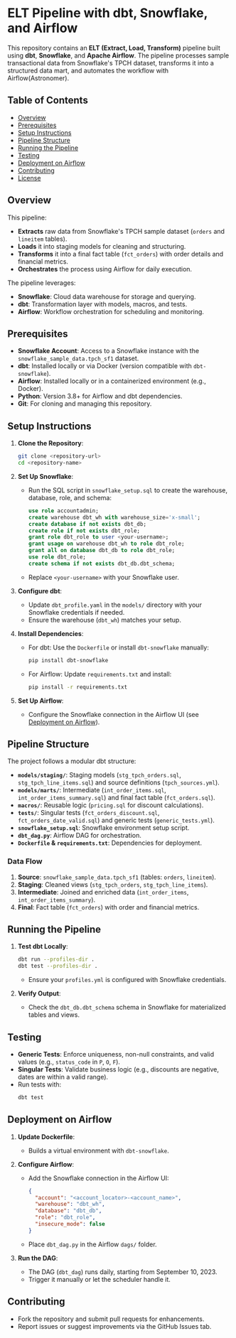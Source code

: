 # ELT Pipeline with dbt, Snowflake, and Airflow

This repository contains an **ELT (Extract, Load, Transform)** pipeline built using **dbt**, **Snowflake**, and **Apache Airflow**. The pipeline processes sample transactional data from Snowflake's TPCH dataset, transforms it into a structured data mart, and automates the workflow with Airflow(Astronomer).

## Table of Contents
- [Overview](#overview)
- [Prerequisites](#prerequisites)
- [Setup Instructions](#setup-instructions)
- [Pipeline Structure](#pipeline-structure)
- [Running the Pipeline](#running-the-pipeline)
- [Testing](#testing)
- [Deployment on Airflow](#deployment-on-airflow)
- [Contributing](#contributing)
- [License](#license)

## Overview
This pipeline:
- **Extracts** raw data from Snowflake's TPCH sample dataset (`orders` and `lineitem` tables).
- **Loads** it into staging models for cleaning and structuring.
- **Transforms** it into a final fact table (`fct_orders`) with order details and financial metrics.
- **Orchestrates** the process using Airflow for daily execution.

The pipeline leverages:
- **Snowflake**: Cloud data warehouse for storage and querying.
- **dbt**: Transformation layer with models, macros, and tests.
- **Airflow**: Workflow orchestration for scheduling and monitoring.

## Prerequisites
- **Snowflake Account**: Access to a Snowflake instance with the `snowflake_sample_data.tpch_sf1` dataset.
- **dbt**: Installed locally or via Docker (version compatible with `dbt-snowflake`).
- **Airflow**: Installed locally or in a containerized environment (e.g., Docker).
- **Python**: Version 3.8+ for Airflow and dbt dependencies.
- **Git**: For cloning and managing this repository.

## Setup Instructions
1. **Clone the Repository**:
   ```bash
   git clone <repository-url>
   cd <repository-name>
   ```

2. **Set Up Snowflake**:
   - Run the SQL script in `snowflake_setup.sql` to create the warehouse, database, role, and schema:
     ```sql
     use role accountadmin;
     create warehouse dbt_wh with warehouse_size='x-small';
     create database if not exists dbt_db;
     create role if not exists dbt_role;
     grant role dbt_role to user <your-username>;
     grant usage on warehouse dbt_wh to role dbt_role;
     grant all on database dbt_db to role dbt_role;
     use role dbt_role;
     create schema if not exists dbt_db.dbt_schema;
     ```
   - Replace `<your-username>` with your Snowflake user.

3. **Configure dbt**:
   - Update `dbt_profile.yaml` in the `models/` directory with your Snowflake credentials if needed.
   - Ensure the warehouse (`dbt_wh`) matches your setup.

4. **Install Dependencies**:
   - For dbt: Use the `Dockerfile` or install `dbt-snowflake` manually:
     ```bash
     pip install dbt-snowflake
     ```
   - For Airflow: Update `requirements.txt` and install:
     ```bash
     pip install -r requirements.txt
     ```

5. **Set Up Airflow**:
   - Configure the Snowflake connection in the Airflow UI (see [Deployment on Airflow](#deployment-on-airflow)).

## Pipeline Structure
The project follows a modular dbt structure:

- **`models/staging/`**: Staging models (`stg_tpch_orders.sql`, `stg_tpch_line_items.sql`) and source definitions (`tpch_sources.yml`).
- **`models/marts/`**: Intermediate (`int_order_items.sql`, `int_order_items_summary.sql`) and final fact table (`fct_orders.sql`).
- **`macros/`**: Reusable logic (`pricing.sql` for discount calculations).
- **`tests/`**: Singular tests (`fct_orders_discount.sql`, `fct_orders_date_valid.sql`) and generic tests (`generic_tests.yml`).
- **`snowflake_setup.sql`**: Snowflake environment setup script.
- **`dbt_dag.py`**: Airflow DAG for orchestration.
- **`Dockerfile` & `requirements.txt`**: Dependencies for deployment.

### Data Flow
1. **Source**: `snowflake_sample_data.tpch_sf1` (tables: `orders`, `lineitem`).
2. **Staging**: Cleaned views (`stg_tpch_orders`, `stg_tpch_line_items`).
3. **Intermediate**: Joined and enriched data (`int_order_items`, `int_order_items_summary`).
4. **Final**: Fact table (`fct_orders`) with order and financial metrics.

## Running the Pipeline
1. **Test dbt Locally**:
   ```bash
   dbt run --profiles-dir .
   dbt test --profiles-dir .
   ```
   - Ensure your `profiles.yml` is configured with Snowflake credentials.

2. **Verify Output**:
   - Check the `dbt_db.dbt_schema` schema in Snowflake for materialized tables and views.

## Testing
- **Generic Tests**: Enforce uniqueness, non-null constraints, and valid values (e.g., `status_code` in `P`, `O`, `F`).
- **Singular Tests**: Validate business logic (e.g., discounts are negative, dates are within a valid range).
- Run tests with:
  ```bash
  dbt test
  ```

## Deployment on Airflow
1. **Update Dockerfile**:
   - Builds a virtual environment with `dbt-snowflake`.

2. **Configure Airflow**:
   - Add the Snowflake connection in the Airflow UI:
     ```json
     {
       "account": "<account_locator>-<account_name>",
       "warehouse": "dbt_wh",
       "database": "dbt_db",
       "role": "dbt_role",
       "insecure_mode": false
     }
     ```
   - Place `dbt_dag.py` in the Airflow `dags/` folder.

3. **Run the DAG**:
   - The DAG (`dbt_dag`) runs daily, starting from September 10, 2023.
   - Trigger it manually or let the scheduler handle it.

## Contributing
- Fork the repository and submit pull requests for enhancements.
- Report issues or suggest improvements via the GitHub Issues tab.
